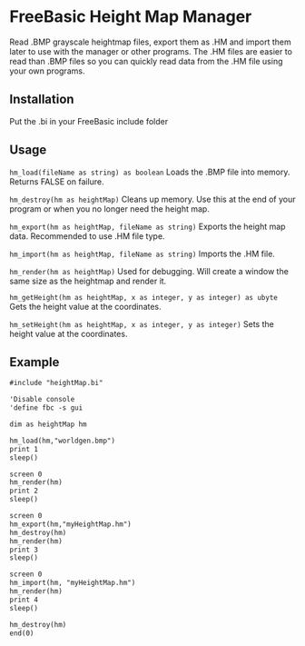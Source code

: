 # FreeBasic Height Map Manager
Read .BMP grayscale heightmap files, export them as .HM and import them later to use with the manager or other programs.
The .HM files are easier to read than .BMP files so you can quickly read data from the .HM file using your own programs.

## Installation
Put the .bi in your FreeBasic include folder

## Usage
`hm_load(fileName as string) as boolean`
Loads the .BMP file into memory. Returns FALSE on failure.

`hm_destroy(hm as heightMap)`
Cleans up memory. Use this at the end of your program or when you no longer need the height map.

`hm_export(hm as heightMap, fileName as string)`
Exports the height map data. Recommended to use .HM file type.

`hm_import(hm as heightMap, fileName as string)`
Imports the .HM file.

`hm_render(hm as heightMap)`
Used for debugging. Will create a window the same size as the heightmap and render it.

`hm_getHeight(hm as heightMap, x as integer, y as integer) as ubyte`
Gets the height value at the coordinates.

`hm_setHeight(hm as heightMap, x as integer, y as integer)`
Sets the height value at the coordinates.

## Example
```markdown
#include "heightMap.bi"

'Disable console
'define fbc -s gui

dim as heightMap hm

hm_load(hm,"worldgen.bmp")
print 1
sleep()

screen 0
hm_render(hm)
print 2
sleep()

screen 0
hm_export(hm,"myHeightMap.hm")
hm_destroy(hm)
hm_render(hm)
print 3
sleep()

screen 0
hm_import(hm, "myHeightMap.hm")
hm_render(hm)
print 4
sleep()

hm_destroy(hm)
end(0)
```
